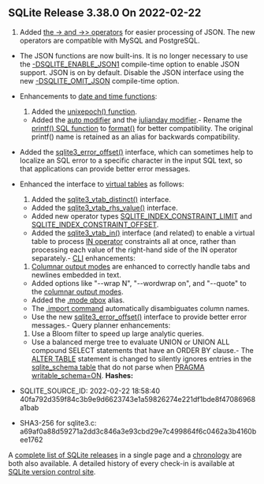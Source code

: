 ## SQLite Release 3\.38\.0 On 2022\-02\-22

1. Added [the \-\> and \-\>\> operators](../json1.html#jptr) for easier processing of JSON.
 The new operators are compatible with MySQL and PostgreSQL.
- The JSON functions are now built\-ins. It is no longer necessary
 to use the [\-DSQLITE\_ENABLE\_JSON1](../compile.html#enable_json1) compile\-time option to enable JSON
 support. JSON is on by default. Disable the JSON interface using
 the new [\-DSQLITE\_OMIT\_JSON](../compile.html#omit_json) compile\-time option.
- Enhancements to [date and time functions](../lang_datefunc.html):
	1. Added the [unixepoch() function](../lang_datefunc.html#uepch).
	 - Added the [auto modifier](../lang_datefunc.html#automod) and the [julianday modifier](../lang_datefunc.html#jdmod).- Rename the [printf() SQL function](../lang_corefunc.html#printf) to [format()](../lang_corefunc.html#format) for better
 compatibility. The original printf() name is retained as an alias
 for backwards compatibility.
- Added the [sqlite3\_error\_offset()](../c3ref/errcode.html) interface, which can sometimes
 help to localize an SQL error to a specific character in the input
 SQL text, so that applications can provide better error messages.
- Enhanced the interface to [virtual tables](../vtab.html) as follows:
	1. Added the [sqlite3\_vtab\_distinct()](../c3ref/vtab_distinct.html) interface.
	 - Added the [sqlite3\_vtab\_rhs\_value()](../c3ref/vtab_rhs_value.html) interface.
	 - Added new operator types [SQLITE\_INDEX\_CONSTRAINT\_LIMIT](../c3ref/c_index_constraint_eq.html)
	 and [SQLITE\_INDEX\_CONSTRAINT\_OFFSET](../c3ref/c_index_constraint_eq.html).
	 - Added the [sqlite3\_vtab\_in()](../c3ref/vtab_in.html) interface (and related) to enable
	 a virtual table to process [IN operator](../lang_expr.html#in_op) constraints all at once,
	 rather than processing each value of the right\-hand side of the
	 IN operator separately.- [CLI](../cli.html) enhancements:
	1. [Columnar output modes](../cli.html#clmnr) are enhanced to correctly handle tabs
	 and newlines embedded in text.
	 - Added options like "\-\-wrap N", "\-\-wordwrap on", and "\-\-quote"
	 to the [columnar output modes](../cli.html#clmnr).
	 - Added the [.mode qbox](../cli.html#qbox) alias.
	 - The [.import command](../cli.html#csv) automatically disambiguates column names.
	 - Use the new [sqlite3\_error\_offset()](../c3ref/errcode.html) interface to provide better
	 error messages.- Query planner enhancements:
	1. Use a Bloom filter to speed up large analytic queries.
	 - Use a balanced merge tree to evaluate UNION or UNION ALL
	 compound SELECT statements that have an ORDER BY clause.- The [ALTER TABLE](../lang_altertable.html) statement is changed to silently ignores entries in the
 [sqlite\_schema table](../schematab.html) that do not parse when [PRAGMA writable\_schema\=ON](../pragma.html#pragma_writable_schema).
**Hashes:**
- SQLITE\_SOURCE\_ID: 2022\-02\-22 18:58:40 40fa792d359f84c3b9e9d6623743e1a59826274e221df1bde8f47086968a1bab

- SHA3\-256 for sqlite3\.c: a69af0a88d59271a2dd3c846a3e93cbd29e7c499864f6c0462a3b4160bee1762



A [complete list of SQLite releases](../changes.html)
 in a single page and a [chronology](../chronology.html) are both also available.
 A detailed history of every
 check\-in is available at
 [SQLite version control site](https://www.sqlite.org/src/timeline).


